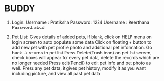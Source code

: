# BUDDY

1. Login:
 Username : Pratiksha   Password: 1234
 Username : Keerthana   Password: abcd
 
2. Pet List:
Gives details of added pets, if blank, click on HELP menu on login screen to auto populate some data
Click on floating + button to add new pet with pet profile photo and additional pet information.
Go back -> returns to pet list
Press Delete(Trash icon) on pet list screen, check boxes will appear for every pet data, delete the records which are no longer needed
Press edit(Pencil) to edit pet info and pet photo as well.
Press any pet data, it gives pet history, modify it as you want including picture, and view all past pet data
